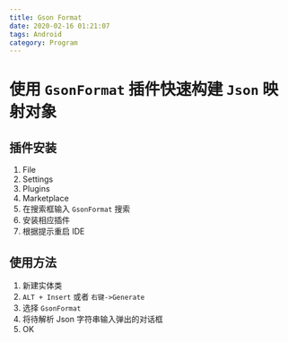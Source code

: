```yaml
---
title: Gson Format
date: 2020-02-16 01:21:07
tags: Android
category: Program
---
```


# 使用 `GsonFormat` 插件快速构建 `Json` 映射对象

## 插件安装

1. File
2. Settings
3. Plugins
4. Marketplace
5. 在搜索框输入 `GsonFormat` 搜索
6. 安装相应插件
7. 根据提示重启 IDE

## 使用方法

1. 新建实体类
2. `ALT + Insert` 或者 `右键->Generate`
3. 选择 `GsonFormat`
4. 将待解析 Json 字符串输入弹出的对话框
5. OK
